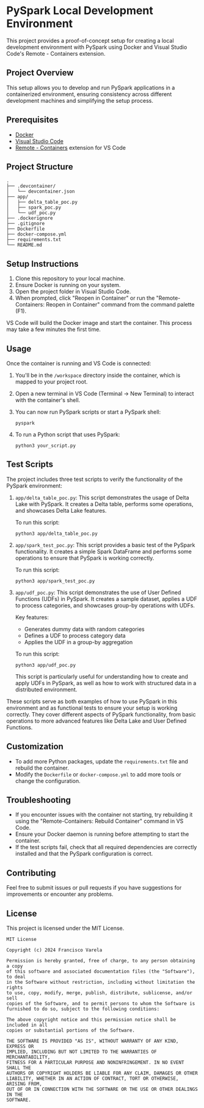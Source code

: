 # PySpark Local Development Environment

This project provides a proof-of-concept setup for creating a local development environment with PySpark using Docker and Visual Studio Code's Remote - Containers extension.

## Project Overview

This setup allows you to develop and run PySpark applications in a containerized environment, ensuring consistency across different development machines and simplifying the setup process.

## Prerequisites

- [Docker](https://www.docker.com/products/docker-desktop)
- [Visual Studio Code](https://code.visualstudio.com/)
- [Remote - Containers](https://marketplace.visualstudio.com/items?itemName=ms-vscode-remote.remote-containers) extension for VS Code

## Project Structure

```
.
├── .devcontainer/
│   └── devcontainer.json
├── app/
│   ├── delta_table_poc.py
│   ├── spark_poc.py
│   └── udf_poc.py
├── .dockerignore
├── .gitignore
├── Dockerfile
├── docker-compose.yml
├── requirements.txt
└── README.md
```

## Setup Instructions

1. Clone this repository to your local machine.
2. Ensure Docker is running on your system.
3. Open the project folder in Visual Studio Code.
4. When prompted, click "Reopen in Container" or run the "Remote-Containers: Reopen in Container" command from the command palette (F1).

VS Code will build the Docker image and start the container. This process may take a few minutes the first time.

## Usage

Once the container is running and VS Code is connected:

1. You'll be in the `/workspace` directory inside the container, which is mapped to your project root.
2. Open a new terminal in VS Code (Terminal -> New Terminal) to interact with the container's shell.
3. You can now run PySpark scripts or start a PySpark shell:

   ```
   pyspark
   ```

4. To run a Python script that uses PySpark:

   ```
   python3 your_script.py
   ```

## Test Scripts

The project includes three test scripts to verify the functionality of the PySpark environment:

1. `app/delta_table_poc.py`: This script demonstrates the usage of Delta Lake with PySpark. It creates a Delta table, performs some operations, and showcases Delta Lake features.

   To run this script:
   ```
   python3 app/delta_table_poc.py
   ```

2. `app/spark_test_poc.py`: This script provides a basic test of the PySpark functionality. It creates a simple Spark DataFrame and performs some operations to ensure that PySpark is working correctly.

   To run this script:
   ```
   python3 app/spark_test_poc.py
   ```

3. `app/udf_poc.py`: This script demonstrates the use of User Defined Functions (UDFs) in PySpark. It creates a sample dataset, applies a UDF to process categories, and showcases group-by operations with UDFs.

   Key features:
   - Generates dummy data with random categories
   - Defines a UDF to process category data
   - Applies the UDF in a group-by aggregation

   To run this script:
   ```
   python3 app/udf_poc.py
   ```

   This script is particularly useful for understanding how to create and apply UDFs in PySpark, as well as how to work with structured data in a distributed environment.

These scripts serve as both examples of how to use PySpark in this environment and as functional tests to ensure your setup is working correctly. They cover different aspects of PySpark functionality, from basic operations to more advanced features like Delta Lake and User Defined Functions.

## Customization

- To add more Python packages, update the `requirements.txt` file and rebuild the container.
- Modify the `Dockerfile` or `docker-compose.yml` to add more tools or change the configuration.

## Troubleshooting

- If you encounter issues with the container not starting, try rebuilding it using the "Remote-Containers: Rebuild Container" command in VS Code.
- Ensure your Docker daemon is running before attempting to start the container.
- If the test scripts fail, check that all required dependencies are correctly installed and that the PySpark configuration is correct.

## Contributing

Feel free to submit issues or pull requests if you have suggestions for improvements or encounter any problems.

## License

This project is licensed under the MIT License.

```
MIT License

Copyright (c) 2024 Francisco Varela

Permission is hereby granted, free of charge, to any person obtaining a copy
of this software and associated documentation files (the "Software"), to deal
in the Software without restriction, including without limitation the rights
to use, copy, modify, merge, publish, distribute, sublicense, and/or sell
copies of the Software, and to permit persons to whom the Software is
furnished to do so, subject to the following conditions:

The above copyright notice and this permission notice shall be included in all
copies or substantial portions of the Software.

THE SOFTWARE IS PROVIDED "AS IS", WITHOUT WARRANTY OF ANY KIND, EXPRESS OR
IMPLIED, INCLUDING BUT NOT LIMITED TO THE WARRANTIES OF MERCHANTABILITY,
FITNESS FOR A PARTICULAR PURPOSE AND NONINFRINGEMENT. IN NO EVENT SHALL THE
AUTHORS OR COPYRIGHT HOLDERS BE LIABLE FOR ANY CLAIM, DAMAGES OR OTHER
LIABILITY, WHETHER IN AN ACTION OF CONTRACT, TORT OR OTHERWISE, ARISING FROM,
OUT OF OR IN CONNECTION WITH THE SOFTWARE OR THE USE OR OTHER DEALINGS IN THE
SOFTWARE.
```
